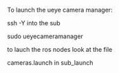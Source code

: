 To launch the ueye camera manager:

ssh -Y into the sub

sudo ueyecameramanager

to lauch the ros nodes look at the file

cameras.launch in sub_launch

